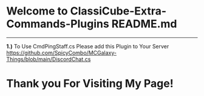 # **Welcome to ClassiCube-Extra-Commands-Plugins README.md**

____________________________________________________________________
**1.)** To Use CmdPingStaff.cs Please add this Plugin to Your Server https://github.com/SpicyCombo/MCGalaxy-Things/blob/main/DiscordChat.cs
# **Thank you For Visiting My Page!**
